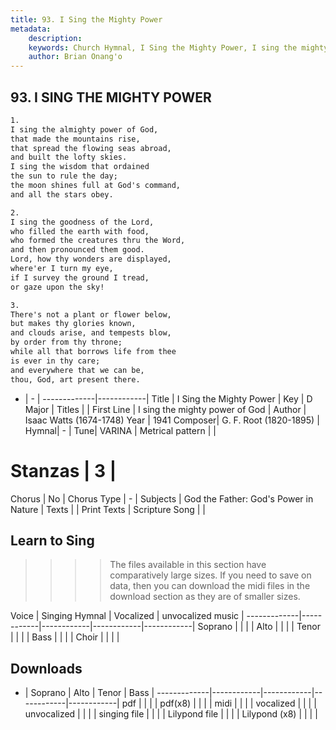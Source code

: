 ```yaml
---
title: 93. I Sing the Mighty Power
metadata:
    description: 
    keywords: Church Hymnal, I Sing the Mighty Power, I sing the mighty power of God, 
    author: Brian Onang'o
---
```



## 93. I SING THE MIGHTY POWER

```txt
1.
I sing the almighty power of God,
that made the mountains rise,
that spread the flowing seas abroad,
and built the lofty skies.
I sing the wisdom that ordained
the sun to rule the day;
the moon shines full at God's command,
and all the stars obey.

2.
I sing the goodness of the Lord,
who filled the earth with food,
who formed the creatures thru the Word,
and then pronounced them good.
Lord, how thy wonders are displayed,
where'er I turn my eye,
if I survey the ground I tread,
or gaze upon the sky!

3.
There's not a plant or flower below,
but makes thy glories known,
and clouds arise, and tempests blow,
by order from thy throne;
while all that borrows life from thee
is ever in thy care;
and everywhere that we can be,
thou, God, art present there.

```

- |   -  |
-------------|------------|
Title | I Sing the Mighty Power |
Key | D Major |
Titles |  |
First Line | I sing the mighty power of God |
Author | Isaac Watts (1674-1748)
Year | 1941
Composer| G. F. Root (1820-1895) |
Hymnal|  - |
Tune| VARINA |
Metrical pattern | |
# Stanzas | 3 |
Chorus | No |
Chorus Type | - |
Subjects | God the Father: God's Power in Nature |
Texts |  |
Print Texts | 
Scripture Song |  |
  
## Learn to Sing

>>>> The files available in this section have comparatively large sizes. If you need to save on data, then you can download the midi files in the download section as they are of smaller sizes.

Voice |  Singing Hymnal | Vocalized | unvocalized music |
-------------|------------|------------|------------|------------|
Soprano | | | |
Alto | | | |
Tenor | | | |
Bass | | | |
Choir | | | |

## Downloads

- |  Soprano | Alto | Tenor | Bass |
-------------|------------|------------|------------|------------|
pdf | | | |
pdf(x8) | | | |
midi | | | |
vocalized | | | |
unvocalized | | | |
singing file | | | |
Lilypond file | | | |
Lilypond (x8) | | | |
  